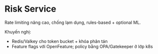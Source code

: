 # Risk Service

Rate limiting nâng cao, chống lạm dụng, rules-based + optional ML.

Khuyến nghị:
- Redis/Valkey cho token bucket + khóa phân tán
- Feature flags với OpenFeature; policy bằng OPA/Gatekeeper ở lớp k8s


